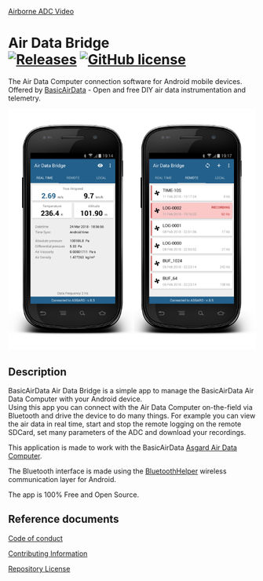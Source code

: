 [Airborne ADC Video](http://www.basicairdata.eu/projects/skyeye/review-diy-air-data-computer-asgard-and-pitot-static-on-skyeye-rc-model/)
# Air Data Bridge<br>[![Releases](http://img.shields.io/github/release/BasicAirData/AirDataBridge.svg?label=%20release%20)](https://github.com/BasicAirData/AirDataBridge/releases) [![GitHub license](https://img.shields.io/badge/license-GPL_3-blue.svg?label=%20license%20)](https://raw.githubusercontent.com/BasicAirData/GPSLogger/master/LICENSE)

The Air Data Computer connection software for Android mobile devices.<br>
Offered by [BasicAirData](http://www.basicairdata.eu) - Open and free DIY air data instrumentation and telemetry.

![alt tag](https://github.com/BasicAirData/AirDataBridge/blob/master/screenshots/Image_01.png)

## Description

BasicAirData Air Data Bridge is a simple app to manage the BasicAirData Air Data Computer with your Android device.<br>
Using this app you can connect with the Air Data Computer on-the-field via Bluetooth and drive the device to do many things. For example you can view the air data in real time, start and stop the remote logging on the remote SDCard, set many parameters of the ADC and download your recordings.

This application is made to work with the BasicAirData [Asgard Air Data Computer](https://www.basicairdata.eu/projects/airdatacomputer/asgard-adc/).

The Bluetooth interface is made using the [BluetoothHelper](https://github.com/BasicAirData/BluetoothHelper) wireless communication layer for Android.

The app is 100% Free and Open Source.


## Reference documents

[Code of conduct](CODE_OF_CONDUCT.md)

[Contributing Information](CONTRIBUTING.md)

[Repository License](LICENSE)
